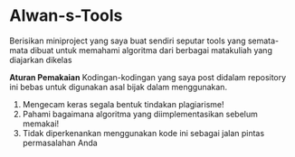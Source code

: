 # Alwan-s-Tools
Berisikan miniproject yang saya buat sendiri seputar tools yang semata-mata dibuat untuk memahami algoritma dari berbagai matakuliah yang diajarkan dikelas

**Aturan Pemakaian**
Kodingan-kodingan yang saya post didalam repository ini bebas untuk digunakan asal bijak dalam menggunakan.
  1. Mengecam keras segala bentuk tindakan plagiarisme!
  2. Pahami bagaimana algoritma yang diimplementasikan sebelum memakai!
  3. Tidak diperkenankan menggunakan kode ini sebagai jalan pintas permasalahan Anda
 
